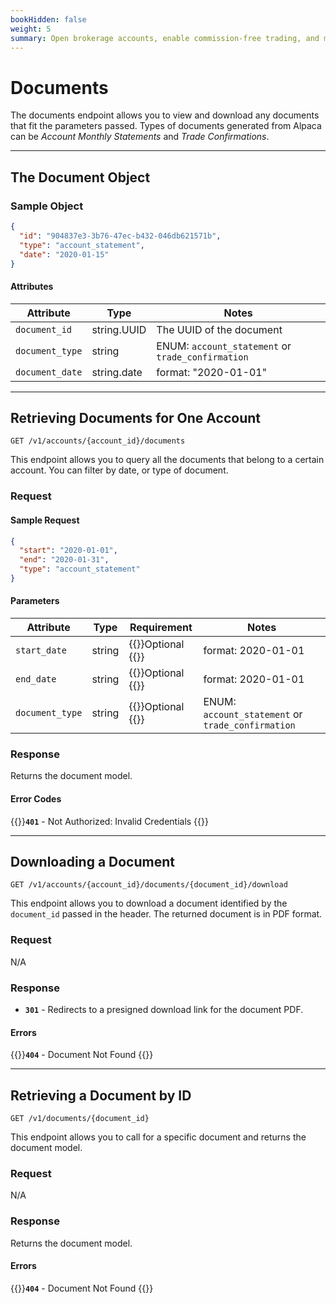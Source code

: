 ```yaml
---
bookHidden: false
weight: 5
summary: Open brokerage accounts, enable commission-free trading, and manage the ongoing user experience with Alpaca Broker API
---
```


# Documents

The documents endpoint allows you to view and download any documents that fit the parameters passed. Types of documents generated from Alpaca can be _Account Monthly Statements_ and _Trade Confirmations_.

---

## **The Document Object**

### Sample Object

```json
{
  "id": "904837e3-3b76-47ec-b432-046db621571b",
  "type": "account_statement",
  "date": "2020-01-15"
}
```

#### Attributes

| Attribute       | Type        | Notes                                             |
| --------------- | ----------- | ------------------------------------------------- |
| `document_id`   | string.UUID | The UUID of the document                          |
| `document_type` | string      | ENUM: `account_statement` or `trade_confirmation` |
| `document_date` | string.date | format: "2020-01-01"                              |

---

## **Retrieving Documents for One Account**

`GET /v1/accounts/{account_id}/documents`

This endpoint allows you to query all the documents that belong to a certain account. You can filter by date, or type of document.

### Request

#### Sample Request

```json
{
  "start": "2020-01-01",
  "end": "2020-01-31",
  "type": "account_statement"
}
```

#### Parameters

| Attribute       | Type   | Requirement                         | Notes                                             |
| --------------- | ------ | ----------------------------------- | ------------------------------------------------- |
| `start_date`    | string | {{<hint info>}}Optional {{</hint>}} | format: 2020-01-01                                |
| `end_date`      | string | {{<hint info>}}Optional {{</hint>}} | format: 2020-01-01                                |
| `document_type` | string | {{<hint info>}}Optional {{</hint>}} | ENUM: `account_statement` or `trade_confirmation` |

### Response

Returns the document model.

#### Error Codes

{{<hint warning>}}**`401`** - Not Authorized: Invalid Credentials {{</hint>}}

---

## **Downloading a Document**

`GET /v1/accounts/{account_id}/documents/{document_id}/download`

This endpoint allows you to download a document identified by the `document_id` passed in the header. The returned document is in PDF format.

### Request

N/A

### Response

- **`301`** - Redirects to a presigned download link for the document PDF.

#### Errors

{{<hint warning>}}**`404`** - Document Not Found {{</hint>}}

---

## **Retrieving a Document by ID**

`GET /v1/documents/{document_id}`

This endpoint allows you to call for a specific document and returns the document model.

### Request

N/A

### Response

Returns the document model.

#### Errors

{{<hint warning>}}**`404`** - Document Not Found {{</hint>}}

&nbsp;

